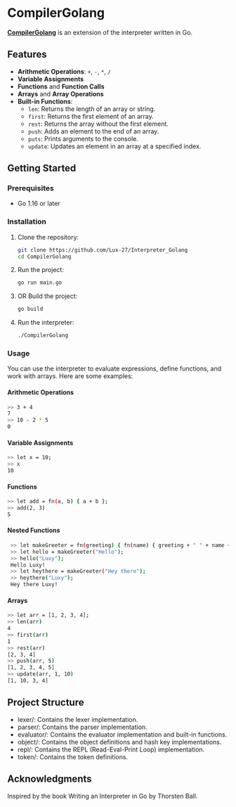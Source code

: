 # CompilerGolang

**[CompilerGolang](https://github.com/Lux-27/Interpreter_Golang)** is an extension of the interpreter written in Go.

## Features

- **Arithmetic Operations**: `+`, `-`, `*`, `/`
- **Variable Assignments**
- **Functions** and **Function Calls**
- **Arrays** and **Array Operations**
- **Built-in Functions**:
  - `len`: Returns the length of an array or string.
  - `first`: Returns the first element of an array.
  - `rest`: Returns the array without the first element.
  - `push`: Adds an element to the end of an array.
  - `puts`: Prints arguments to the console.
  - `update`: Updates an element in an array at a specified index.

## Getting Started

### Prerequisites

- Go 1.16 or later

### Installation

1. Clone the repository:

   ```sh
   git clone https://github.com/Lux-27/Interpreter_Golang
   cd CompilerGolang
   ```

2. Run the project:
   ```sh
   go run main.go
   ```
3. OR Build the project:
   ```sh
   go build
   ```
4. Run the interpreter:
   ```sh
   ./CompilerGolang
   ```

### Usage

You can use the interpreter to evaluate expressions, define functions, and work with arrays. Here are some examples:

#### Arithmetic Operations

```sh
>> 3 + 4
7
>> 10 - 2 * 5
0
```

#### Variable Assignments

```sh
>> let x = 10;
>> x
10
```

#### Functions

```sh
>> let add = fn(a, b) { a + b };
>> add(2, 3)
5
```

#### Nested Functions

```sh
 >> let makeGreeter = fn(greeting) { fn(name) { greeting + " " + name + "!" } };
 >> let hello = makeGreeter("Hello");
 >> hello("Luxy");
 Hello Luxy!
 >> let heythere = makeGreeter("Hey there");
 >> heythere("Luxy");
 Hey there Luxy!
```

#### Arrays

```sh
>> let arr = [1, 2, 3, 4];
>> len(arr)
4
>> first(arr)
1
>> rest(arr)
[2, 3, 4]
>> push(arr, 5)
[1, 2, 3, 4, 5]
>> update(arr, 1, 10)
[1, 10, 3, 4]
```

## Project Structure

- lexer/: Contains the lexer implementation.
- parser/: Contains the parser implementation.
- evaluator/: Contains the evaluator implementation and built-in functions.
- object/: Contains the object definitions and hash key implementations.
- repl/: Contains the REPL (Read-Eval-Print Loop) implementation.
- token/: Contains the token definitions.

## Acknowledgments

Inspired by the book Writing an Interpreter in Go by Thorsten Ball.
